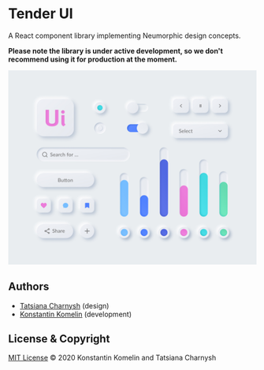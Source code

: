 # Tender UI
A React component library implementing Neumorphic design concepts.  

**Please note the library is under active development, so we don't recommend using it for production at the moment.**

![Neumorphic UI Kit by Tatsiana Charnysh](./cover.jpg)

## Authors
- [Tatsiana Charnysh](https://github.com/TatsianaCharnysh) (design)
- [Konstantin Komelin](https://github.com/kkomelin) (development)

## License & Copyright
[MIT License](https://github.com/tenderui/tenderui/blob/master/LICENSE) © 2020 Konstantin Komelin and Tatsiana Charnysh
